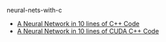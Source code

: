 neural-nets-with-c
* [A Neural Network in 10 lines of C++ Code](https://cognitivedemons.wordpress.com/2017/07/06/a-neural-network-in-10-lines-of-c-code/)
* [A Neural Network in 10 lines of CUDA C++ Code](https://cognitivedemons.wordpress.com/2017/09/02/a-neural-network-in-10-lines-of-cuda-c-code/)
